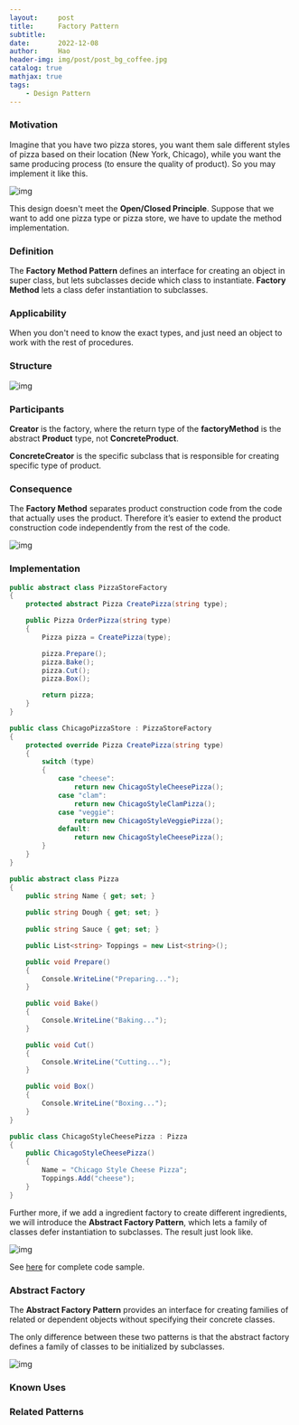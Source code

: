 ```yaml
---
layout:     post
title:      Factory Pattern
subtitle:   
date:       2022-12-08
author:     Hao
header-img: img/post/post_bg_coffee.jpg
catalog: true
mathjax: true
tags:
    - Design Pattern
---
```


### Motivation

Imagine that you have two pizza stores, you want them sale different styles of pizza based on their location (New York, Chicago), while you want the same producing process (to ensure the quality of product). So you may implement it like this.

![img](/img/DesignPattern/factory_motivation.png)

This design doesn't meet the **Open/Closed Principle**. Suppose that we want to add one pizza type or pizza store, we have to update the method implementation.

### Definition

The **Factory Method Pattern** defines an interface for creating an object in super class, but lets subclasses decide which class to instantiate. **Factory Method** lets a class defer instantiation to subclasses.

### Applicability

When you don't need to know the exact types, and just need an object to work with the rest of procedures.

### Structure

![img](/img/DesignPattern/factory.png)

### Participants

**Creator** is the factory, where the return type of the **factoryMethod** is the abstract **Product** type, not **ConcreteProduct**.

**ConcreteCreator** is the specific subclass that is responsible for creating specific type of product.

### Consequence

The **Factory Method** separates product construction code from the code that actually uses the product. Therefore it’s easier to extend the product construction code independently from the rest of the code.

![img](/img/DesignPattern/factory_consequence.png)

### Implementation

```c#
public abstract class PizzaStoreFactory
{
    protected abstract Pizza CreatePizza(string type);

    public Pizza OrderPizza(string type)
    {
        Pizza pizza = CreatePizza(type);

        pizza.Prepare();
        pizza.Bake();
        pizza.Cut();
        pizza.Box();

        return pizza;
    }
}

public class ChicagoPizzaStore : PizzaStoreFactory
{
    protected override Pizza CreatePizza(string type)
    {
        switch (type)
        {
            case "cheese":
                return new ChicagoStyleCheesePizza();
            case "clam":
                return new ChicagoStyleClamPizza();
            case "veggie":
                return new ChicagoStyleVeggiePizza();
            default:
                return new ChicagoStyleCheesePizza();
        }
    }
}
```

```c#
public abstract class Pizza
{
    public string Name { get; set; }
    
    public string Dough { get; set; }
    
    public string Sauce { get; set; }

    public List<string> Toppings = new List<string>();

    public void Prepare() 
    {
        Console.WriteLine("Preparing...");
    }

    public void Bake()
    {
        Console.WriteLine("Baking...");
    }

    public void Cut()
    {
        Console.WriteLine("Cutting...");
    }

    public void Box()
    {
        Console.WriteLine("Boxing...");
    }
}

public class ChicagoStyleCheesePizza : Pizza
{
    public ChicagoStyleCheesePizza()
    {
        Name = "Chicago Style Cheese Pizza";
        Toppings.Add("cheese");
    }
}
```

Further more, if we add a ingredient factory to create different ingredients, we will introduce the **Abstract Factory Pattern**, which lets a family of classes defer instantiation to subclasses. The result just look like.

![img](/img/DesignPattern/factory_abstract_consequence.png)

See [here](https://github.com/haozhangms/Head-First-Design-Pattern/tree/main/PizzaFactory) for complete code sample.

### Abstract Factory

The **Abstract Factory Pattern** provides an interface for creating families of related or dependent objects without specifying their concrete classes.

The only difference between these two patterns is that the abstract factory defines a family of classes to be initialized by subclasses.

![img](/img/DesignPattern/factory_abstract.png)

### Known Uses


### Related Patterns

